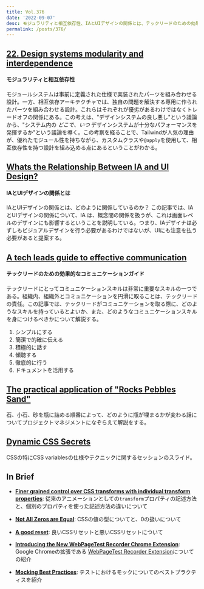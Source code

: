 ```yaml
---
title: Vol.376
date: '2022-09-07'
desc: モジュラリティと相互依存性、IAとUIデザインの関係とは、テックリードのための効果的なコミュニケーションガイド、ほか計10リンク
permalink: /posts/376/
---
```



## [22. Design systems modularity and interdependence](https://world.hey.com/rjs/22-design-systems-modularity-and-interdependence-28e7e3fb)
#### モジュラリティと相互依存性

モジュールシステムは事前に定義された仕様で実装されたパーツを組み合わせる設計。一方、相互依存アーキテクチャでは、独自の問題を解決する専用に作られたパーツを組み合わせる設計。これらはそれぞれが優劣があるわけではなくトレードオフの関係にある。この考えは、"デザインシステムの良し悪し"という議論から、"システム内の *どこで*、*いつ* デザインシステムが十分なパフォーマンスを発揮するか"という議論を導く。この考察を経ることで、Tailwindが人気の理由が、優れたモジュール性を持ちながら、カスタムクラスや`@apply`を使用して、相互依存性を持つ設計を組み込める点にあるということがわかる。


## [Whats the Relationship Between IA and UI Design?](https://jarango.com/2022/08/05/whats-the-relationship-between-ia-and-ui-design/)
#### IAとUIデザインの関係とは

IAとUIデザインの関係とは、どのように関係しているのか？ この記事では、IAとUIデザインの関係について、IA は、概念間の関係を扱うが、これは画面レベルのデザインにも影響するということを説明している。つまり、IAデザイナは必ずしもビジュアルデザインを行う必要があるわけではないが、UIにも注意を払う必要があると提案する。

## [A tech leads guide to effective communication](https://leaddev.com/communication-relationships/tech-leads-guide-effective-communication)
#### テックリードのための効果的なコミュニケーションガイド

テックリードにとってコミュニケーションスキルは非常に重要なスキルの一つである。組織内、組織外とコミュニケーションを円滑に取ることは、テックリードの責任。この記事では、テックリードがコミュニケーションを取る際に、どのようなスキルを持っているとよいか、また、どのようなコミュニケーションスキルを身につけるべきかについて解説する。

1. シンプルにする
1. 簡潔で的確に伝える
1. 積極的に話す
1. 傾聴する
1. 徹底的に行う
1. ドキュメントを活用する

## [The practical application of "Rocks Pebbles Sand"](https://longform.asmartbear.com/docs/rocks-pebbles-sand/)

石、小石、砂を瓶に詰める順番によって、どのように瓶が埋まるかが変わる話についてプロジェクトマネジメントになぞらえて解説をする。


## [Dynamic CSS Secrets](https://projects.verou.me/talks/dynamic-css-secrets/)

CSSの特にCSS variablesの仕様やテクニックに関するセッションのスライド。


## In Brief

- **[Finer grained control over CSS transforms with individual transform properties](https://web.dev/css-individual-transform-properties/)**: 従来のアニメーションとしての`transform`プロパティの記述方法と、個別のプロパティを使った記述方法の違いについて

- **[Not All Zeros are Equal](https://www.oddbird.net/2022/08/04/zero-units/)**: CSSの値の型についてと、0の扱いについて

- **[A good reset](https://www.trysmudford.com/blog/a-good-reset/)**: 良いCSSリセットと悪いCSSリセットについて

- **[Introducing the New WebPageTest Recorder Chrome Extension](https://blog.webpagetest.org/posts/introducing-the-new-webpagetest-recorder-chrome-extension/)**: Google Chromeの拡張である [WebPageTest Recorder Extension](https://chrome.google.com/webstore/detail/webpagetest-recorder-exte/eklpnjohdjknellndlnepihjnhpaimok)についての紹介

- **[Mocking Best Practices](https://www.telerik.com/blogs/mocking-best-practices)**: テストにおけるモックについてのベストプラクティスを紹介
